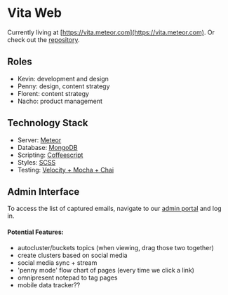 Vita Web
=========
Currently living at [https://vita.meteor.com](https://vita.meteor.com). Or check out the [repository](https://github.com/nuvention-web/Just-Press-Play).

## Roles
 * Kevin: development and design
 * Penny: design, content strategy
 * Florent: content strategy
 * Nacho: product management

## Technology Stack

 * Server: [Meteor](https://meteor.com)
 * Database: [MongoDB](https://mongodb.com)
 * Scripting: [Coffeescript](http://coffeescript.org)
 * Styles: [SCSS](http://sass-lang.com)
 * Testing: [Velocity + Mocha + Chai](http://velocity.meteor.com)

## Admin Interface
To access the list of captured emails, navigate to our [admin portal](https://vita.meteor.com/login) and log in.

#### Potential Features:
 * autocluster/buckets topics (when viewing, drag those two together)
 * create clusters based on social media
 * social media sync + stream
 * 'penny mode' flow chart of pages (every time we click a link)
 * omnipresent notepad to tag pages
 * mobile data tracker??
